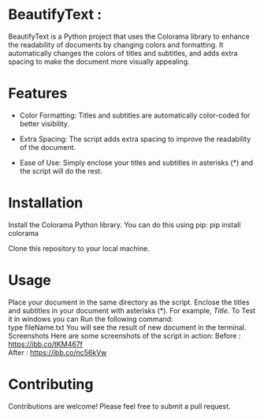 # **BeautifyText :**

BeautifyText is a Python project that uses the Colorama library to enhance the readability of documents by changing colors and formatting. It automatically changes the colors of titles and subtitles, and adds extra spacing to make the document more visually appealing.

# **Features**
- Color Formatting: Titles and subtitles are automatically color-coded for better visibility.


- Extra Spacing: The script adds extra spacing to improve the readability of the document.


- Ease of Use: Simply enclose your titles and subtitles in asterisks (*) and the script will do the rest.
# **Installation**
Install the Colorama Python library. You can do this using pip:
pip install colorama

Clone this repository to your local machine.
# **Usage**
Place your document in the same directory as the script.
Enclose the titles and subtitles in your document with asterisks (*). For example, *Title*.
To Test it in windows you can Run the following command:  
type fileName.txt
You will see the result of new document in the terminal.
Screenshots
Here are some screenshots of the script in action:
Before : https://ibb.co/tKM467f  
After : https://ibb.co/nc56kVw 

# **Contributing**
Contributions are welcome! Please feel free to submit a pull request.